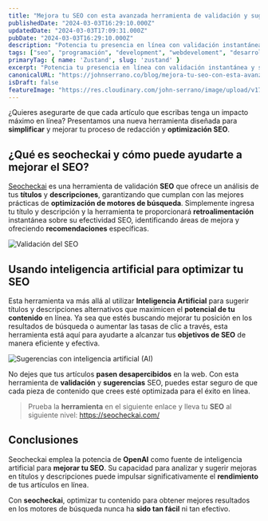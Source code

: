 ```yaml
---
title: "Mejora tu SEO con esta avanzada herramienta de validación y sugerencias"
publishedDate: "2024-03-03T16:29:10.000Z"
updatedDate: "2024-03-03T17:09:31.000Z"
pubDate: "2024-03-03T16:29:10.000Z"
description: "Potencia tu presencia en línea con validación instantánea y sugerencias AI de SEO. Optimiza tus contenidos y maximiza tu impacto hoy."
tags: ["seo", "programación", "development", "webdeveloment", "desarrollo-web", "software", "web", "johnserrano.co", "johnserrano", "herramienta", "sugerencias", "ai", "ia", "inteligencia-artificial"]
primaryTag: { name: 'Zustand', slug: 'zustand' }
excerpt: "Potencia tu presencia en línea con validación instantánea y sugerencias AI de SEO. Optimiza tus contenidos y maximiza tu impacto hoy."
canonicalURL: "https://johnserrano.co/blog/mejora-tu-seo-con-esta-avanzada-herramienta-de-validacion-y-sugerencias"
isDraft: false
featureImage: "https://res.cloudinary.com/john-serrano/image/upload/v1709498345/John%20Serrano/Blog%20Post/mejora-tu-seo-con-esta-avanzada-herramienta-de-validacion-y-sugerencias/seocheckai_mpb376.jpg"
---
```


¿Quieres asegurarte de que cada artículo que escribas tenga un impacto máximo en línea? Presentamos una nueva herramienta diseñada para **simplificar** y mejorar tu proceso de redacción y **optimización SEO**.

## ¿Qué es seocheckai y cómo puede ayudarte a mejorar el SEO?

[Seocheckai](https://seocheckai.com/) es una herramienta de validación **SEO** que ofrece un análisis de tus **títulos** y **descripciones**, garantizando que cumplan con las mejores prácticas de **optimización de motores de búsqueda**. Simplemente ingresa tu título y descripción y la herramienta te proporcionará **retroalimentación** instantánea sobre su efectividad SEO, identificando áreas de mejora y ofreciendo **recomendaciones** específicas.

![Validación del SEO](https://res.cloudinary.com/john-serrano/image/upload/v1709497684/John%20Serrano/Blog%20Post/mejora-tu-seo-con-esta-avanzada-herramienta-de-validacion-y-sugerencias/Captura_de_pantalla_2024-01-16_151652_j9a8p9.jpg)

## Usando inteligencia artificial para optimizar tu SEO

Esta herramienta va más allá al utilizar **Inteligencia Artificial** para sugerir títulos y descripciones alternativos que maximicen el **potencial de tu contenido** en línea. Ya sea que estés buscando mejorar tu posición en los resultados de búsqueda o aumentar las tasas de clic a través, esta herramienta está aquí para ayudarte a alcanzar tus **objetivos de SEO** de manera eficiente y efectiva.

![Sugerencias con inteligencia artificial (AI)](https://res.cloudinary.com/john-serrano/image/upload/v1709497719/John%20Serrano/Blog%20Post/mejora-tu-seo-con-esta-avanzada-herramienta-de-validacion-y-sugerencias/Captura_de_pantalla_2024-01-16_151908_bro4dh.jpg)

No dejes que tus artículos **pasen desapercibidos** en la web. Con esta herramienta de **validación** y **sugerencias** SEO, puedes estar seguro de que cada pieza de contenido que crees esté optimizada para el éxito en línea.

> Prueba la **herramienta** en el siguiente enlace y lleva tu **SEO** al siguiente nivel: https://seocheckai.com/

## Conclusiones

Seocheckai emplea la potencia de **OpenAI** como fuente de inteligencia artificial para **mejorar tu SEO**. Su capacidad para analizar y sugerir mejoras en títulos y descripciones puede impulsar significativamente el **rendimiento** de tus artículos en línea. 

Con **seocheckai**, optimizar tu contenido para obtener mejores resultados en los motores de búsqueda nunca ha **sido tan fácil** ni tan efectivo.

